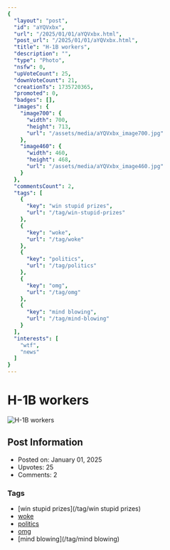 ```yaml
---
{
  "layout": "post",
  "id": "aYQVxbx",
  "url": "/2025/01/01/aYQVxbx.html",
  "post_url": "/2025/01/01/aYQVxbx.html",
  "title": "H-1B workers",
  "description": "",
  "type": "Photo",
  "nsfw": 0,
  "upVoteCount": 25,
  "downVoteCount": 21,
  "creationTs": 1735720365,
  "promoted": 0,
  "badges": [],
  "images": {
    "image700": {
      "width": 700,
      "height": 713,
      "url": "/assets/media/aYQVxbx_image700.jpg"
    },
    "image460": {
      "width": 460,
      "height": 468,
      "url": "/assets/media/aYQVxbx_image460.jpg"
    }
  },
  "commentsCount": 2,
  "tags": [
    {
      "key": "win stupid prizes",
      "url": "/tag/win-stupid-prizes"
    },
    {
      "key": "woke",
      "url": "/tag/woke"
    },
    {
      "key": "politics",
      "url": "/tag/politics"
    },
    {
      "key": "omg",
      "url": "/tag/omg"
    },
    {
      "key": "mind blowing",
      "url": "/tag/mind-blowing"
    }
  ],
  "interests": [
    "wtf",
    "news"
  ]
}
---
```


# H-1B workers

![H-1B workers](/assets/media/aYQVxbx_image700.jpg)

## Post Information

- Posted on: January 01, 2025
- Upvotes: 25
- Comments: 2

### Tags

- [win stupid prizes](/tag/win stupid prizes)
- [woke](/tag/woke)
- [politics](/tag/politics)
- [omg](/tag/omg)
- [mind blowing](/tag/mind blowing)
